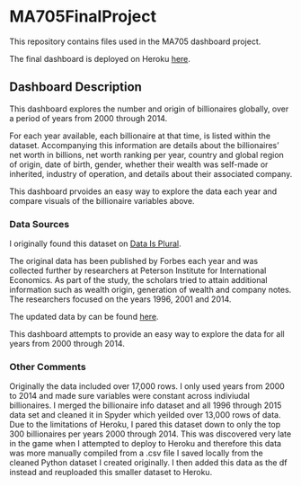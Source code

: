 # MA705FinalProject

This repository contains files used in the MA705 dashboard project.

The final dashboard is deployed on Heroku [here](https://ma705-project-cdeorocki.herokuapp.com).

## Dashboard Description

This dashboard explores the number and origin of billionaires globally, over a period of years from 2000 through 2014.

For each year available, each billionaire at that time, is listed within the dataset. Accompanying this information
are details about the billionaires’ net worth in billions, net worth ranking per year, country and global region of
origin, date of birth, gender, whether their wealth was self-made or inherited, industry of operation, and details
about their associated company.

This dashboard prvoides an easy way to explore the data each year and compare visuals of the billionaire variables above.

### Data Sources

I originally found this dataset on [Data Is Plural](https://www.data-is-plural.com/archive/).

The original data has been published by Forbes each year and was collected further by researchers at Peterson Institute
for International Economics. As part of the study, the scholars tried to attain additional information such as wealth
origin, generation of wealth and company notes. The researchers focused on the years 1996, 2001 and 2014.

The updated data by can be found [here](https://www.piie.com/publications/working-papers/origins-superrich-billionaire-characteristics-database?ResearchID=2917).

This dashboard attempts to provide an easy way to explore the data for all years from 2000 through 2014.

### Other Comments

Originally the data included over 17,000 rows. I only used years from 2000 to 2014 and made sure variables were constant across indiviudal billionaires. I merged the billionaire info dataset and all 1996 through 2015 data set and cleaned it in Spyder which yeilded over 13,000 rows of data. Due to the limitations of Heroku, I pared this dataset down to only the top 300 billionaires per years 2000 through 2014. This was discovered very late in the game when I attempted to deploy to Heroku and therefore this data was more manually compiled from a .csv file I saved locally from the cleaned Python dataset I created originally. I then added this data as the df instead and reuploaded this smaller dataset to Heroku.
